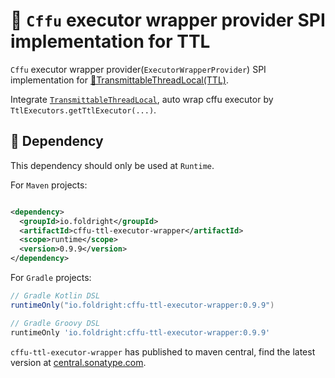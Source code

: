# 🦝 `Cffu` executor wrapper provider SPI implementation for TTL

`Cffu` executor wrapper provider(`ExecutorWrapperProvider`) SPI implementation for
[📌TransmittableThreadLocal(TTL)](https://github.com/alibaba/transmittable-thread-local).

Integrate [`TransmittableThreadLocal`](https://github.com/alibaba/transmittable-thread-local),
auto wrap cffu executor by `TtlExecutors.getTtlExecutor(...)`.

## 🍪 Dependency

This dependency should only be used at `Runtime`.

For `Maven` projects:

```xml

<dependency>
  <groupId>io.foldright</groupId>
  <artifactId>cffu-ttl-executor-wrapper</artifactId>
  <scope>runtime</scope>
  <version>0.9.9</version>
</dependency>
```

For `Gradle` projects:

```groovy
// Gradle Kotlin DSL
runtimeOnly("io.foldright:cffu-ttl-executor-wrapper:0.9.9")
```

```groovy
// Gradle Groovy DSL
runtimeOnly 'io.foldright:cffu-ttl-executor-wrapper:0.9.9'
```

`cffu-ttl-executor-wrapper` has published to maven central, find the latest version at
[central.sonatype.com](https://central.sonatype.com/artifact/io.foldright/cffu-ttl-executor-wrapper/0.9.4/versions).
